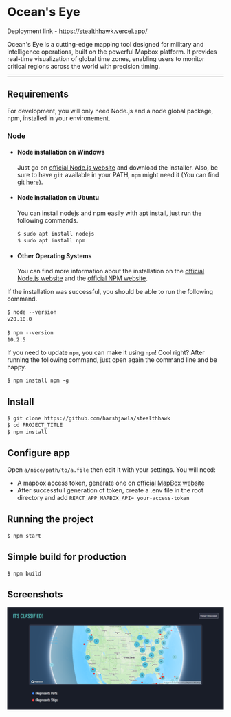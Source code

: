 # Ocean's Eye

Deployment link - https://stealthhawk.vercel.app/

Ocean's Eye is a cutting-edge mapping tool designed for military and intelligence operations, built on the powerful Mapbox platform. It provides real-time visualization of global time zones, enabling users to monitor critical regions across the world with precision timing.

---
## Requirements

For development, you will only need Node.js and a node global package, npm, installed in your environement.

### Node
- #### Node installation on Windows

  Just go on [official Node.js website](https://nodejs.org/) and download the installer.
Also, be sure to have `git` available in your PATH, `npm` might need it (You can find git [here](https://git-scm.com/)).

- #### Node installation on Ubuntu

  You can install nodejs and npm easily with apt install, just run the following commands.

      $ sudo apt install nodejs
      $ sudo apt install npm

- #### Other Operating Systems
  You can find more information about the installation on the [official Node.js website](https://nodejs.org/) and the [official NPM website](https://npmjs.org/).

If the installation was successful, you should be able to run the following command.

    $ node --version
    v20.10.0

    $ npm --version
    10.2.5

If you need to update `npm`, you can make it using `npm`! Cool right? After running the following command, just open again the command line and be happy.

    $ npm install npm -g

###

## Install

    $ git clone https://github.com/harshjawla/stealthhawk
    $ cd PROJECT_TITLE
    $ npm install

## Configure app

Open `a/nice/path/to/a.file` then edit it with your settings. You will need:

- A mapbox access token, generate one on [official MapBox website](https://www.mapbox.com/)
- After successfull generation of token, create a .env file in the root directory and add `REACT_APP_MAPBOX_API= your-access-token`

## Running the project

    $ npm start

## Simple build for production

    $ npm build

## Screenshots

![Image](public/images/ss.png)